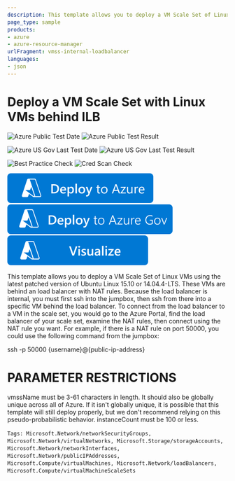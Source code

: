 ```yaml
---
description: This template allows you to deploy a VM Scale Set of Linux VMs using the latest patched version of Ubuntu Linux 15.10 or 14.04.4-LTS. These VMs are behind an internal load balancer with NAT rules for ssh connections.
page_type: sample
products:
- azure
- azure-resource-manager
urlFragment: vmss-internal-loadbalancer
languages:
- json
---
```

# Deploy a VM Scale Set with Linux VMs behind ILB

![Azure Public Test Date](https://azurequickstartsservice.blob.core.windows.net/badges/quickstarts/microsoft.compute/vmss-internal-loadbalancer/PublicLastTestDate.svg)
![Azure Public Test Result](https://azurequickstartsservice.blob.core.windows.net/badges/quickstarts/microsoft.compute/vmss-internal-loadbalancer/PublicDeployment.svg)

![Azure US Gov Last Test Date](https://azurequickstartsservice.blob.core.windows.net/badges/quickstarts/microsoft.compute/vmss-internal-loadbalancer/FairfaxLastTestDate.svg)
![Azure US Gov Last Test Result](https://azurequickstartsservice.blob.core.windows.net/badges/quickstarts/microsoft.compute/vmss-internal-loadbalancer/FairfaxDeployment.svg)

![Best Practice Check](https://azurequickstartsservice.blob.core.windows.net/badges/quickstarts/microsoft.compute/vmss-internal-loadbalancer/BestPracticeResult.svg)
![Cred Scan Check](https://azurequickstartsservice.blob.core.windows.net/badges/quickstarts/microsoft.compute/vmss-internal-loadbalancer/CredScanResult.svg)

[![Deploy To Azure](https://raw.githubusercontent.com/Azure/azure-quickstart-templates/master/1-CONTRIBUTION-GUIDE/images/deploytoazure.svg?sanitize=true)](https://portal.azure.com/#create/Microsoft.Template/uri/https%3A%2F%2Fraw.githubusercontent.com%2FAzure%2Fazure-quickstart-templates%2Fmaster%2Fquickstarts%2Fmicrosoft.compute%2Fvmss-internal-loadbalancer%2Fazuredeploy.json)
[![Deploy To Azure US Gov](https://raw.githubusercontent.com/Azure/azure-quickstart-templates/master/1-CONTRIBUTION-GUIDE/images/deploytoazuregov.svg?sanitize=true)](https://portal.azure.us/#create/Microsoft.Template/uri/https%3A%2F%2Fraw.githubusercontent.com%2FAzure%2Fazure-quickstart-templates%2Fmaster%2Fquickstarts%2Fmicrosoft.compute%2Fvmss-internal-loadbalancer%2Fazuredeploy.json)
[![Visualize](https://raw.githubusercontent.com/Azure/azure-quickstart-templates/master/1-CONTRIBUTION-GUIDE/images/visualizebutton.svg?sanitize=true)](http://armviz.io/#/?load=https%3A%2F%2Fraw.githubusercontent.com%2FAzure%2Fazure-quickstart-templates%2Fmaster%2Fquickstarts%2Fmicrosoft.compute%2Fvmss-internal-loadbalancer%2Fazuredeploy.json)

This template allows you to deploy a VM Scale Set of Linux VMs using the latest patched version of Ubuntu Linux 15.10 or 14.04.4-LTS. These VMs are behind an load balancer with NAT rules. Because the load balancer is internal, you must first ssh into the jumpbox, then ssh from there into a specific VM behind the load balancer. To connect from the load balancer to a VM in the scale set, you would go to the Azure Portal, find the load balancer of your scale set, examine the NAT rules, then connect using the NAT rule you want. For example, if there is a NAT rule on port 50000, you could use the following command from the jumpbox:

ssh -p 50000 {username}@{public-ip-address}

PARAMETER RESTRICTIONS
======================

vmssName must be 3-61 characters in length. It should also be globally unique across all of Azure. If it isn't globally unique, it is possible that this template will still deploy properly, but we don't recommend relying on this pseudo-probabilistic behavior.
instanceCount must be 100 or less.

`Tags: Microsoft.Network/networkSecurityGroups, Microsoft.Network/virtualNetworks, Microsoft.Storage/storageAccounts, Microsoft.Network/networkInterfaces, Microsoft.Network/publicIPAddresses, Microsoft.Compute/virtualMachines, Microsoft.Network/loadBalancers, Microsoft.Compute/virtualMachineScaleSets`
